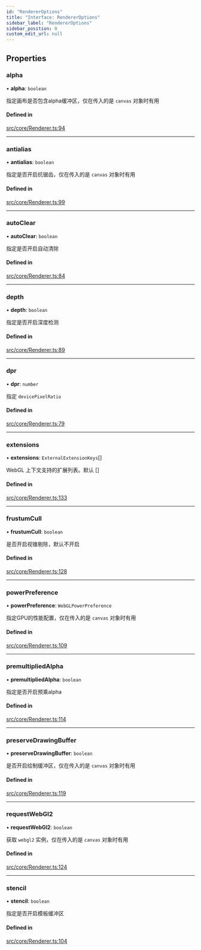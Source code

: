 ```yaml
---
id: "RendererOptions"
title: "Interface: RendererOptions"
sidebar_label: "RendererOptions"
sidebar_position: 0
custom_edit_url: null
---
```


## Properties

### alpha

• **alpha**: `boolean`

指定画布是否包含alpha缓冲区，仅在传入的是 `canvas` 对象时有用

#### Defined in

[src/core/Renderer.ts:94](https://github.com/sakitam-gis/vis-engine/blob/7b15dbb/src/core/Renderer.ts#L94)

___

### antialias

• **antialias**: `boolean`

指定是否开启抗锯齿，仅在传入的是 `canvas` 对象时有用

#### Defined in

[src/core/Renderer.ts:99](https://github.com/sakitam-gis/vis-engine/blob/7b15dbb/src/core/Renderer.ts#L99)

___

### autoClear

• **autoClear**: `boolean`

指定是否开启自动清除

#### Defined in

[src/core/Renderer.ts:84](https://github.com/sakitam-gis/vis-engine/blob/7b15dbb/src/core/Renderer.ts#L84)

___

### depth

• **depth**: `boolean`

指定是否开启深度检测

#### Defined in

[src/core/Renderer.ts:89](https://github.com/sakitam-gis/vis-engine/blob/7b15dbb/src/core/Renderer.ts#L89)

___

### dpr

• **dpr**: `number`

指定 `devicePixelRatio`

#### Defined in

[src/core/Renderer.ts:79](https://github.com/sakitam-gis/vis-engine/blob/7b15dbb/src/core/Renderer.ts#L79)

___

### extensions

• **extensions**: `ExternalExtensionKeys`[]

WebGL 上下文支持的扩展列表。默认 []

#### Defined in

[src/core/Renderer.ts:133](https://github.com/sakitam-gis/vis-engine/blob/7b15dbb/src/core/Renderer.ts#L133)

___

### frustumCull

• **frustumCull**: `boolean`

是否开启视锥剔除，默认不开启

#### Defined in

[src/core/Renderer.ts:128](https://github.com/sakitam-gis/vis-engine/blob/7b15dbb/src/core/Renderer.ts#L128)

___

### powerPreference

• **powerPreference**: `WebGLPowerPreference`

指定GPU的性能配置，仅在传入的是 `canvas` 对象时有用

#### Defined in

[src/core/Renderer.ts:109](https://github.com/sakitam-gis/vis-engine/blob/7b15dbb/src/core/Renderer.ts#L109)

___

### premultipliedAlpha

• **premultipliedAlpha**: `boolean`

指定是否开启预乘alpha

#### Defined in

[src/core/Renderer.ts:114](https://github.com/sakitam-gis/vis-engine/blob/7b15dbb/src/core/Renderer.ts#L114)

___

### preserveDrawingBuffer

• **preserveDrawingBuffer**: `boolean`

是否开启绘制缓冲区，仅在传入的是 `canvas` 对象时有用

#### Defined in

[src/core/Renderer.ts:119](https://github.com/sakitam-gis/vis-engine/blob/7b15dbb/src/core/Renderer.ts#L119)

___

### requestWebGl2

• **requestWebGl2**: `boolean`

获取 `webgl2` 实例，仅在传入的是 `canvas` 对象时有用

#### Defined in

[src/core/Renderer.ts:124](https://github.com/sakitam-gis/vis-engine/blob/7b15dbb/src/core/Renderer.ts#L124)

___

### stencil

• **stencil**: `boolean`

指定是否开启模板缓冲区

#### Defined in

[src/core/Renderer.ts:104](https://github.com/sakitam-gis/vis-engine/blob/7b15dbb/src/core/Renderer.ts#L104)
